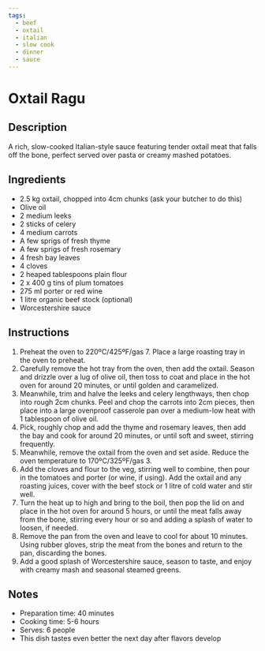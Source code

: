 ```yaml
---
tags:
  - beef
  - oxtail
  - italian
  - slow cook
  - dinner
  - sauce
---
```


# Oxtail Ragu

## Description

A rich, slow-cooked Italian-style sauce featuring tender oxtail meat that falls off the bone, perfect served over pasta or creamy mashed potatoes.

## Ingredients

- 2.5 kg oxtail, chopped into 4cm chunks (ask your butcher to do this)
- Olive oil
- 2 medium leeks
- 2 sticks of celery
- 4 medium carrots
- A few sprigs of fresh thyme
- A few sprigs of fresh rosemary
- 4 fresh bay leaves
- 4 cloves
- 2 heaped tablespoons plain flour
- 2 x 400 g tins of plum tomatoes
- 275 ml porter or red wine
- 1 litre organic beef stock (optional)
- Worcestershire sauce

## Instructions

1. Preheat the oven to 220ºC/425ºF/gas 7. Place a large roasting tray in the oven to preheat.
2. Carefully remove the hot tray from the oven, then add the oxtail. Season and drizzle over a lug of olive oil, then toss to coat and place in the hot oven for around 20 minutes, or until golden and caramelized.
3. Meanwhile, trim and halve the leeks and celery lengthways, then chop into rough 2cm chunks. Peel and chop the carrots into 2cm pieces, then place into a large ovenproof casserole pan over a medium-low heat with 1 tablespoon of olive oil.
4. Pick, roughly chop and add the thyme and rosemary leaves, then add the bay and cook for around 20 minutes, or until soft and sweet, stirring frequently.
5. Meanwhile, remove the oxtail from the oven and set aside. Reduce the oven temperature to 170ºC/325ºF/gas 3.
6. Add the cloves and flour to the veg, stirring well to combine, then pour in the tomatoes and porter (or wine, if using). Add the oxtail and any roasting juices, cover with the beef stock or 1 litre of cold water and stir well.
7. Turn the heat up to high and bring to the boil, then pop the lid on and place in the hot oven for around 5 hours, or until the meat falls away from the bone, stirring every hour or so and adding a splash of water to loosen, if needed.
8. Remove the pan from the oven and leave to cool for about 10 minutes. Using rubber gloves, strip the meat from the bones and return to the pan, discarding the bones.
9. Add a good splash of Worcestershire sauce, season to taste, and enjoy with creamy mash and seasonal steamed greens.

## Notes

- Preparation time: 40 minutes
- Cooking time: 5-6 hours
- Serves: 6 people
- This dish tastes even better the next day after flavors develop
